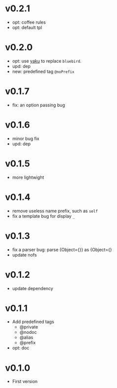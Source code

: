 v0.2.1
=============
- opt: coffee rules
- opt: default tpl

v0.2.0
=========
- opt: use [yaku](https://github.com/ysmood/yaku) to replace `bluebird`.
- upd: dep
- new: predefined tag `@noPrefix`

v0.1.7
==========
- fix: an option passing bug

v0.1.6
=========
- minor bug fix
- upd: dep

v0.1.5
==========
- more lightwight

v0.1.4
==========
- remove useless name prefix, such as `self`
- fix a template bug for display `_`

v0.1.3
=============
- fix a parser bug: parse {Object={}} as {Object={}
- update nofs

v0.1.2
==================
- update dependency

v0.1.1
===================
- Add predefined tags
    + @private
    + @nodoc
    + @alias
    + @prefix
- opt: doc

v0.1.0
====================
- First version
